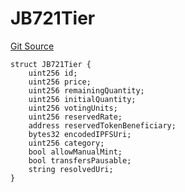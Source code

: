 # JB721Tier

[Git Source](https://github.com/jbx-protocol/juice-721-delegate/blob/6897119af158934bfd920f0f9a55758085111dd3/contracts/structs/JB721Tier.sol)

```solidity
struct JB721Tier {
    uint256 id;
    uint256 price;
    uint256 remainingQuantity;
    uint256 initialQuantity;
    uint256 votingUnits;
    uint256 reservedRate;
    address reservedTokenBeneficiary;
    bytes32 encodedIPFSUri;
    uint256 category;
    bool allowManualMint;
    bool transfersPausable;
    string resolvedUri;
}
```
